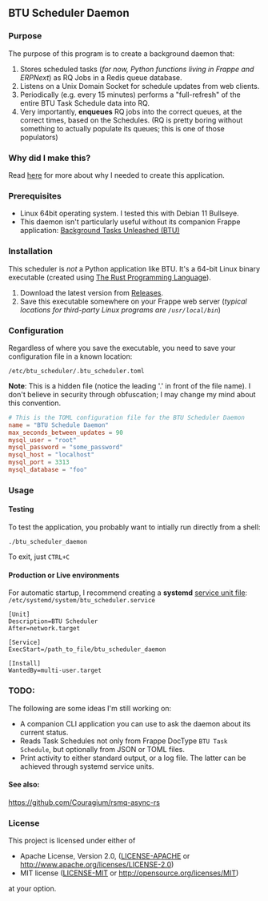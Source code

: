 ## BTU Scheduler Daemon

### Purpose

The purpose of this program is to create a background daemon that:

1. Stores scheduled tasks (*for now, Python functions living in Frappe and ERPNext*) as RQ Jobs in a Redis queue database.
2. Listens on a Unix Domain Socket for schedule updates from web clients.
3. Periodically (e.g. every 15 minutes) performs a "full-refresh" of the entire BTU Task Schedule data into RQ.
4. Very importantly, **enqueues** RQ jobs into the correct queues, at the correct times, based on the Schedules.  (RQ is pretty boring without something to actually populate its queues; this is one of those populators)

### Why did I make this?
Read [here](WHY.md) for more about why I needed to create this application.

### Prerequisites

* Linux 64bit operating system.  I tested this with Debian 11 Bullseye.
* This daemon isn't particularly useful without its companion Frappe application: [Background Tasks Unleashed (BTU)](https://github.com/Datahenge/btu)

### Installation
This scheduler is *not* a Python application like BTU.  It's a 64-bit Linux binary executable (created using [The Rust Programming Language](https://www.rust-lang.org/)).

1. Download the latest version from [Releases](https://github.com/Datahenge/btu_scheduler_daemon/releases).
2. Save this executable somewhere on your Frappe web server (*typical locations for third-party Linux programs are `/usr/local/bin`*)

### Configuration
Regardless of where you save the executable, you need to save your configuration file in a known location:
```
/etc/btu_scheduler/.btu_scheduler.toml
```

**Note**: This is a hidden file (notice the leading '.' in front of the file name).  I don't believe in security through obfuscation; I may change my mind about this convention.

```toml
# This is the TOML configuration file for the BTU Scheduler Daemon
name = "BTU Schedule Daemon"
max_seconds_between_updates = 90
mysql_user = "root"
mysql_password = "some_password"
mysql_host = "localhost"
mysql_port = 3313
mysql_database = "foo"
```

### Usage
#### Testing
To test the application, you probably want to intially run directly from a shell:
```
./btu_scheduler_daemon
```

To exit, just `CTRL+C`

#### Production or Live environments
For automatic startup, I recommend creating a **systemd** [service unit file](https://linuxconfig.org/how-to-create-systemd-service-unit-in-linux): `/etc/systemd/system/btu_scheduler.service`
```
[Unit]
Description=BTU Scheduler
After=network.target

[Service]
ExecStart=/path_to_file/btu_scheduler_daemon

[Install]
WantedBy=multi-user.target
```

### TODO:
The following are some ideas I'm still working on:

* A companion CLI application you can use to ask the daemon about its current status.
* Reads Task Schedules not only from Frappe DocType `BTU Task Schedule`, but optionally from JSON or TOML files.
* Print activity to either standard output, or a log file.  The latter can be achieved through systemd service units.

#### See also:
https://github.com/Couragium/rsmq-async-rs


### License

This project is licensed under either of

 * Apache License, Version 2.0, ([LICENSE-APACHE](LICENSE-APACHE) or
   http://www.apache.org/licenses/LICENSE-2.0)
 * MIT license ([LICENSE-MIT](LICENSE-MIT) or
   http://opensource.org/licenses/MIT)

at your option.
